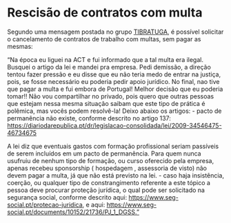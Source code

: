 # Rescisão de contratos com multa

Segundo uma mensagem postada no grupo [TIBRATUGA](https://www.facebook.com/groups/tibratuga/permalink/3333083083654097/), é possível solicitar o cancelamento de contratos de trabalho com multas, sem pagar as mesmas:

 “Na época eu liguei na ACT e fui informado que a tal multa era ilegal. Busquei o artigo da lei e mandei pra empresa. Pedi demissão, a direção tentou fazer pressão e eu disse que eu não teria medo de entrar na justiça, pois, se fosse necessário eu poderia pedir apoio jurídico. No final, nao tive que pagar a multa e fui embora de Portugal! Melhor decisão que eu poderia tomar!! Não vou compartilhar no privado, pois quero que outras pessoas que estejam nessa mesma situação saibam que este tipo de prática é polêmica, mas vocês podem resolvê-la! Deixo abaixo os artigos: - pacto de permanência não existe, conforme descrito no artigo 137: https://diariodarepublica.pt/dr/legislacao-consolidada/lei/2009-34546475-46734675 
 
 A lei diz que eventuais gastos com formação profissional seriam passíveis de serem incluídos em um pacto de permanência. Para quem nunca usufruiu de nenhum tipo de formação, ou curso oferecido pela empresa, apenas recebeu sponsorship ( hospedagem , assessoria de visto) não devem pagar a multa, já que não está previsto na lei. - caso haja insistência, coerção, ou qualquer tipo de constrangimento referente a este tópico a pessoa deve procurar proteção jurídica, o qual pode ser solicitado na segurança social, conforme descrito aqui: https://www.seg-social.pt/protecao-juridica, e aqui: https://www.seg-social.pt/documents/10152/21736/PJ_1_DGSS.”
